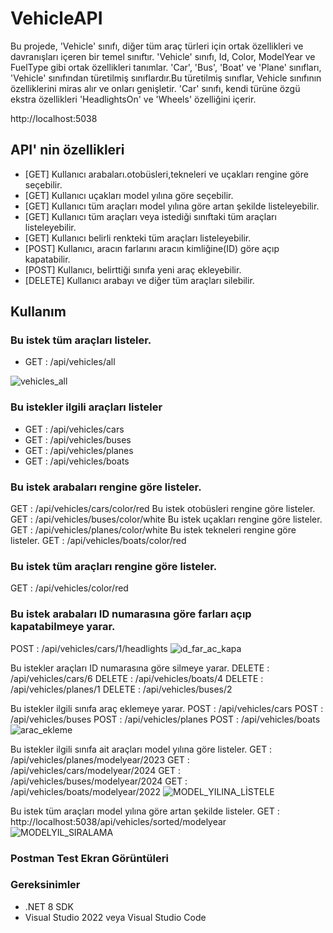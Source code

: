 # VehicleAPI

Bu projede, 'Vehicle' sınıfı, diğer tüm araç türleri için ortak özellikleri ve davranışları içeren bir temel sınıftır. 'Vehicle' sınıfı, Id, Color, ModelYear ve FuelType gibi ortak özellikleri tanımlar.
'Car', 'Bus', 'Boat' ve 'Plane' sınıfları, 'Vehicle' sınıfından türetilmiş sınıflardır.Bu türetilmiş sınıflar, Vehicle sınıfının özelliklerini miras alır ve onları genişletir. 'Car' sınıfı, kendi türüne özgü ekstra özellikleri 'HeadlightsOn' ve 'Wheels' özelliğini içerir.

http://localhost:5038

## API' nin özellikleri
- [GET] Kullanıcı arabaları.otobüsleri,tekneleri ve uçakları rengine göre seçebilir.
- [GET] Kullanıcı uçakları model yılına göre seçebilir.
- [GET] Kullanıcı tüm araçları model yılına göre artan şekilde listeleyebilir.
- [GET] Kullanıcı tüm araçları veya istediği sınıftaki tüm araçları listeleyebilir.
- [GET] Kullanıcı belirli renkteki tüm araçları listeleyebilir.
- [POST] Kullanıcı, aracın farlarını aracın kimliğine(ID) göre açıp kapatabilir.
- [POST] Kullanıcı, belirttiği sınıfa yeni araç ekleyebilir.
- [DELETE] Kullanıcı arabayı ve diğer tüm araçları silebilir.

## Kullanım

### Bu istek tüm araçları listeler.
- GET : /api/vehicles/all

![vehicles_all](https://github.com/muminkurnaz/web-api-project/assets/112796390/dd0591b7-1149-48ff-8511-f1018f51d31a)

### Bu istekler ilgili araçları listeler
- GET : /api/vehicles/cars
- GET : /api/vehicles/buses
- GET : /api/vehicles/planes
- GET : /api/vehicles/boats

### Bu istek arabaları rengine göre listeler.
GET : /api/vehicles/cars/color/red
Bu istek otobüsleri rengine göre listeler.
GET : /api/vehicles/buses/color/white
Bu istek uçakları rengine göre listeler. 
GET : /api/vehicles/planes/color/white
Bu istek tekneleri rengine göre listeler.
GET : /api/vehicles/boats/color/red

### Bu istek tüm araçları rengine göre listeler.
GET : /api/vehicles/color/red

### Bu istek arabaları ID numarasına göre farları açıp kapatabilmeye yarar.
POST : /api/vehicles/cars/1/headlights
![ıd_far_ac_kapa](https://github.com/muminkurnaz/web-api-project/assets/112796390/e905e9b4-1625-48f4-bdde-287d4b6378b2)


Bu istekler araçları ID numarasına göre silmeye yarar.
DELETE : /api/vehicles/cars/6
DELETE : /api/vehicles/boats/4
DELETE : /api/vehicles/planes/1
DELETE : /api/vehicles/buses/2

Bu istekler ilgili sınıfa araç eklemeye yarar.
POST : /api/vehicles/cars
POST : /api/vehicles/buses
POST : /api/vehicles/planes
POST : /api/vehicles/boats
![arac_ekleme](https://github.com/muminkurnaz/web-api-project/assets/112796390/06c38d45-80ad-4a6b-ad30-0a05b4d66231)


Bu istekler ilgili sınıfa ait araçları model yılına göre listeler.
GET : /api/vehicles/planes/modelyear/2023
GET : /api/vehicles/cars/modelyear/2024
GET : /api/vehicles/buses/modelyear/2024
GET : /api/vehicles/boats/modelyear/2022
![MODEL_YILINA_LİSTELE](https://github.com/muminkurnaz/web-api-project/assets/112796390/da9698d4-be0e-4632-ac5f-7f15a664a8d6)

Bu istek tüm araçları model yılına göre artan şekilde listeler.
GET : http://localhost:5038/api/vehicles/sorted/modelyear
![MODELYIL_SIRALAMA](https://github.com/muminkurnaz/web-api-project/assets/112796390/2242424b-4469-4069-a600-49bb190d3d7e)

### Postman Test Ekran Görüntüleri


### Gereksinimler
- .NET 8 SDK
- Visual Studio 2022 veya Visual Studio Code



